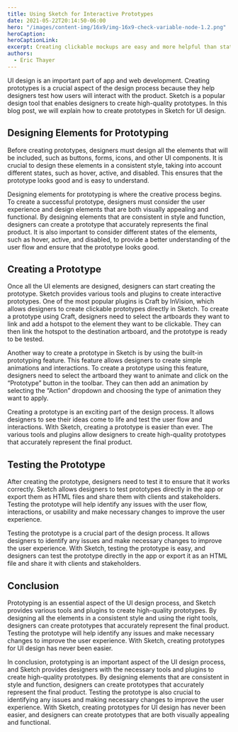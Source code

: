 ```yaml
---
title: Using Sketch for Interactive Prototypes
date: 2021-05-22T20:14:50-06:00
hero: "/images/content-img/16x9/img-16x9-check-variable-node-1.2.png"
heroCaption:
heroCaptionLink:
excerpt: Creating clickable mockups are easy and more helpful than static comps.
authors:
  - Eric Thayer
---
```


UI design is an important part of app and web development. Creating prototypes is a crucial aspect of the design process because they help designers test how users will interact with the product. Sketch is a popular design tool that enables designers to create high-quality prototypes. In this blog post, we will explain how to create prototypes in Sketch for UI design.


## Designing Elements for Prototyping

Before creating prototypes, designers must design all the elements that will be included, such as buttons, forms, icons, and other UI components. It is crucial to design these elements in a consistent style, taking into account different states, such as hover, active, and disabled. This ensures that the prototype looks good and is easy to understand.

Designing elements for prototyping is where the creative process begins. To create a successful prototype, designers must consider the user experience and design elements that are both visually appealing and functional. By designing elements that are consistent in style and function, designers can create a prototype that accurately represents the final product. It is also important to consider different states of the elements, such as hover, active, and disabled, to provide a better understanding of the user flow and ensure that the prototype looks good.

## Creating a Prototype

Once all the UI elements are designed, designers can start creating the prototype. Sketch provides various tools and plugins to create interactive prototypes. One of the most popular plugins is Craft by InVision, which allows designers to create clickable prototypes directly in Sketch. To create a prototype using Craft, designers need to select the artboards they want to link and add a hotspot to the element they want to be clickable. They can then link the hotspot to the destination artboard, and the prototype is ready to be tested.

Another way to create a prototype in Sketch is by using the built-in prototyping feature. This feature allows designers to create simple animations and interactions. To create a prototype using this feature, designers need to select the artboard they want to animate and click on the “Prototype” button in the toolbar. They can then add an animation by selecting the “Action” dropdown and choosing the type of animation they want to apply.

Creating a prototype is an exciting part of the design process. It allows designers to see their ideas come to life and test the user flow and interactions. With Sketch, creating a prototype is easier than ever. The various tools and plugins allow designers to create high-quality prototypes that accurately represent the final product.

## Testing the Prototype

After creating the prototype, designers need to test it to ensure that it works correctly. Sketch allows designers to test prototypes directly in the app or export them as HTML files and share them with clients and stakeholders. Testing the prototype will help identify any issues with the user flow, interactions, or usability and make necessary changes to improve the user experience.

Testing the prototype is a crucial part of the design process. It allows designers to identify any issues and make necessary changes to improve the user experience. With Sketch, testing the prototype is easy, and designers can test the prototype directly in the app or export it as an HTML file and share it with clients and stakeholders.

## Conclusion

Prototyping is an essential aspect of the UI design process, and Sketch provides various tools and plugins to create high-quality prototypes. By designing all the elements in a consistent style and using the right tools, designers can create prototypes that accurately represent the final product. Testing the prototype will help identify any issues and make necessary changes to improve the user experience. With Sketch, creating prototypes for UI design has never been easier.

In conclusion, prototyping is an important aspect of the UI design process, and Sketch provides designers with the necessary tools and plugins to create high-quality prototypes. By designing elements that are consistent in style and function, designers can create prototypes that accurately represent the final product. Testing the prototype is also crucial to identifying any issues and making necessary changes to improve the user experience. With Sketch, creating prototypes for UI design has never been easier, and designers can create prototypes that are both visually appealing and functional.

